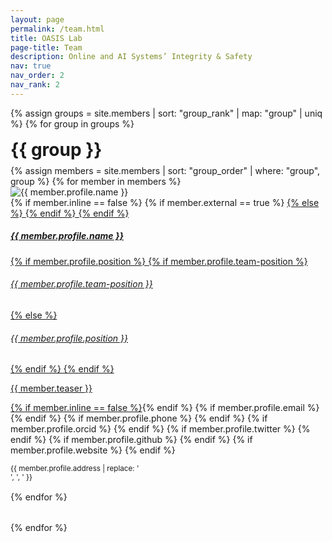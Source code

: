 ```yaml
---
layout: page
permalink: /team.html
title: OASIS Lab
page-title: Team
description: Online and AI Systems’ Integrity & Safety
nav: true
nav_order: 2
nav_rank: 2
---
```


<style>
  /* Container for each group – adjust margin-bottom for extra space between groups */
  .group-container {
    margin-bottom: 2rem;
  }
  /* Group heading styling */
  .group-heading {
    margin: 1rem 0 0.5rem;
    font-size: 1.75rem;
    font-weight: bold;
  }
  /* Individual team card spacing */
  .team-card {
    margin-bottom: 1rem;
  }
</style>

{% assign groups = site.members | sort: "group_rank" | map: "group" | uniq %}
{% for group in groups %}
  <div class="group-container">
    <h2 class="group-heading">{{ group }}</h2>
    {% assign members = site.members | sort: "group_order" | where: "group", group %}
    {% for member in members %}
      <div class="card team-card {% if member.inline == false %}hoverable{% endif %}">
        <div class="row no-gutters">
          <div class="col-sm-4 col-md-3">
            <img src="{{ '/assets/img/team/' | append: member.profile.image | relative_url }}" class="card-img img-fluid" alt="{{ member.profile.name }}" />
          </div>
          <div class="team col-sm-8 col-md-9">
            <div class="card-body">
              {% if member.inline == false %}
                {% if member.external == true %}
                  <a href="{{ member.profile.website }}">
                {% else %}
                  <a href="{{ member.url | relative_url }}">
                {% endif %}
              {% endif %}
              <h5 class="card-title">{{ member.profile.name }}</h5>
              {% if member.profile.position %}
                {% if member.profile.team-position %}
                  <h6 class="card-subtitle mb-2 text-muted">{{ member.profile.team-position }}</h6>
                {% else %}
                  <h6 class="card-subtitle mb-2 text-muted">{{ member.profile.position }}</h6>
                {% endif %}
              {% endif %}
              <p class="card-text">
                {{ member.teaser }}
              </p>
              {% if member.inline == false %}</a>{% endif %}
              {% if member.profile.email %}
                <a href="mailto:{{ member.profile.email }}" class="card-link"><i class="fas fa-envelope"></i></a>
              {% endif %}
              {% if member.profile.phone %}
                <a href="tel:{{ member.profile.phone }}" class="card-link"><i class="fas fa-phone"></i></a>
              {% endif %}
              {% if member.profile.orcid %}
                <a href="https://orcid.org/{{ member.profile.orcid }}" class="card-link" target="_blank"><i class="fab fa-orcid"></i></a>
              {% endif %}
              {% if member.profile.twitter %}
                <a href="https://twitter.com/{{ member.profile.twitter }}" class="card-link" target="_blank"><i class="fab fa-twitter"></i></a>
              {% endif %}
              {% if member.profile.github %}
                <a href="https://github.com/{{ member.profile.github }}" class="card-link" target="_blank"><i class="fab fa-github"></i></a>
              {% endif %}
              {% if member.profile.website %}
                <a href="{{ member.profile.website }}" class="card-link" target="_blank"><i class="fas fa-globe"></i></a>
              {% endif %}
              <p class="card-text">
                <small class="test-muted"><i class="fas fa-thumbtack"></i> {{ member.profile.address | replace: '<br />', ', ' }}</small>
              </p>
            </div>
          </div>
        </div>
      </div>
    {% endfor %}
  </div>
{% endfor %}

